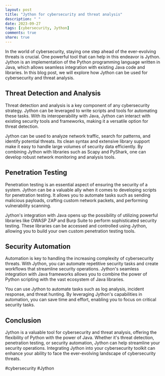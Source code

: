 ```yaml
---
layout: post
title: "Jython for cybersecurity and threat analysis"
description: " "
date: 2023-09-27
tags: [cybersecurity, Jython]
comments: true
share: true
---
```


In the world of cybersecurity, staying one step ahead of the ever-evolving threats is crucial. One powerful tool that can help in this endeavor is Jython. Jython is an implementation of the Python programming language written in Java, which allows seamless integration with existing Java code and libraries. In this blog post, we will explore how Jython can be used for cybersecurity and threat analysis.

## Threat Detection and Analysis

Threat detection and analysis is a key component of any cybersecurity strategy. Jython can be leveraged to write scripts and tools for automating these tasks. With its interoperability with Java, Jython can interact with existing security tools and frameworks, making it a versatile option for threat detection.

Jython can be used to analyze network traffic, search for patterns, and identify potential threats. Its clean syntax and extensive library support make it easy to handle large volumes of security data efficiently. By combining Jython with libraries such as Scapy and PyShark, one can develop robust network monitoring and analysis tools.

## Penetration Testing

Penetration testing is an essential aspect of ensuring the security of a system. Jython can be a valuable ally when it comes to developing scripts for penetration testing. It allows you to automate tasks such as sending malicious payloads, crafting custom network packets, and performing vulnerability scanning.

Jython's integration with Java opens up the possibility of utilizing powerful libraries like OWASP ZAP and Burp Suite to perform sophisticated security testing. These libraries can be accessed and controlled using Jython, allowing you to build your own custom penetration testing tools.

## Security Automation

Automation is key to handling the increasing complexity of cybersecurity threats. With Jython, you can automate repetitive security tasks and create workflows that streamline security operations. Jython's seamless integration with Java frameworks allows you to combine the power of Python scripting with the vast ecosystem of Java libraries.

You can use Jython to automate tasks such as log analysis, incident response, and threat hunting. By leveraging Jython's capabilities in automation, you can save time and effort, enabling you to focus on critical security tasks.

## Conclusion

Jython is a valuable tool for cybersecurity and threat analysis, offering the flexibility of Python with the power of Java. Whether it's threat detection, penetration testing, or security automation, Jython can help streamline your security operations. Integrating Jython into your cybersecurity toolkit can enhance your ability to face the ever-evolving landscape of cybersecurity threats.

#cybersecurity #Jython